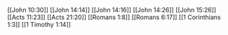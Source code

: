 [[John 10:30]]
[[John 14:14]]
[[John 14:16]]
[[John 14:26]]
[[John 15:26]]
[[Acts 11:23]]
[[Acts 21:20]]
[[Romans 1:8]]
[[Romans 6:17]]
[[1 Corinthians 1:3]]
[[1 Timothy 1:14]]
